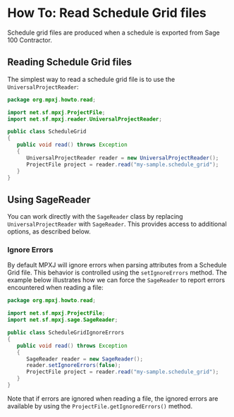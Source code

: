 # How To: Read Schedule Grid files
Schedule grid files are produced when a schedule is exported from Sage 100
Contractor.

## Reading Schedule Grid files
The simplest way to read a schedule grid file is to use the
`UniversalProjectReader`:

```java
package org.mpxj.howto.read;

import net.sf.mpxj.ProjectFile;
import net.sf.mpxj.reader.UniversalProjectReader;

public class ScheduleGrid
{
   public void read() throws Exception
   {
      UniversalProjectReader reader = new UniversalProjectReader();
      ProjectFile project = reader.read("my-sample.schedule_grid");
   }
}
```

## Using SageReader
You can work directly with the `SageReader` class by replacing
`UniversalProjectReader` with `SageReader`. This provides access to additional
options, as described below.

### Ignore Errors
By default MPXJ will ignore errors when parsing attributes from a Schedule Grid file.
This behavior is controlled using the `setIgnoreErrors` method. The example
below illustrates how we can force the `SageReader` to report
errors encountered when reading a file:

```java
package org.mpxj.howto.read;

import net.sf.mpxj.ProjectFile;
import net.sf.mpxj.sage.SageReader;

public class ScheduleGridIgnoreErrors
{
   public void read() throws Exception
   {
      SageReader reader = new SageReader();
      reader.setIgnoreErrors(false);
      ProjectFile project = reader.read("my-sample.schedule_grid");
   }
}
```

Note that if errors are ignored when reading a file, the ignored errors
are available by using the `ProjectFile.getIgnoredErrors()` method.
